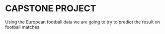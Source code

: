 
CAPSTONE PROJECT
===============

Using the European football data we are going to try to predict the result on football matches.

